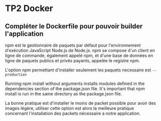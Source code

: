 # TP2 Docker


## Compléter le Dockerfile pour pouvoir builder l'application

npm est le gestionnaire de paquets par défaut pour l'environnement d'exécution JavaScript Node.js de Node.js. npm se compose d'un client en ligne de commande, également appelé npm, et d'une base de données en ligne de paquets publics et privés payants, appelée le registre npm. 

L'option npm permettant d'installer seulement les paquets necessaire est `--production`


Running npm install without arguments installs modules defined in the dependencies section of the package.json file.
It's important that npm install is run in the same directory as the package.json file.

La bonne pratique est d'installer le moins de packet possible pour avoir des images légère, utiliser cette option est alors la meilleure pratique concernant l'installation des packets nécessaire a notre application.

